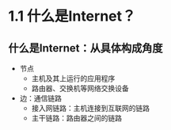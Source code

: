 # 1.1 什么是Internet？

## 什么是Internet：从具体构成角度
+ 节点 
    + 主机及其上运行的应用程序
    + 路由器、交换机等网络交换设备
+ 边：通信链路
    + 接入网链路：主机连接到互联网的链路
    + 主干链路：路由器之间的链路

    